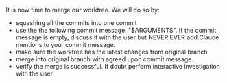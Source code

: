 
It is now time to merge our worktree. We will do so by:
- squashing all the commits into one commit
- use the the following commit message: "$ARGUMENTS". If the commit message is empty, discuss it with the user but NEVER EVER add Claude mentions to your commit message.
- make sure the worktree has the latest changes from original branch.
- merge into original branch with agreed upon commit message.
- verify the merge is successful. If doubt perform interactive investigation with the user.
